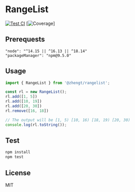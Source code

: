 
# RangeList

[![Test CI](https://github.com/tezheng/RangeList/actions/workflows/test.ci.js.yml/badge.svg)](https://github.com/tezheng/RangeList/actions/workflows/test.ci.js.yml)
[![Coverage](https://img.shields.io/endpoint?url=https://gist.githubusercontent.com/tezheng/a11b042bdf3426b5b12fe325cd388e71/raw/rangelist__heads_main.json)]

## Prerequests


```
"node": "^14.15 || ^16.13 || ^18.14"
"packageManager": "npm@9.5.0"
```

## Usage

``` javascript
import { RangeList } from '@zhengt/rangelist';

const rl = new RangeList();
rl.add([1, 5])
rl.add([10, 19])
rl.add([20, 30])
rl.remove([16, 18])

// The output will be [1, 5) [10, 16) [18, 19) [20, 30)
console.log(rl.toString());

```

## Test

``` bash
npm install
npm test
```

## License

MIT

